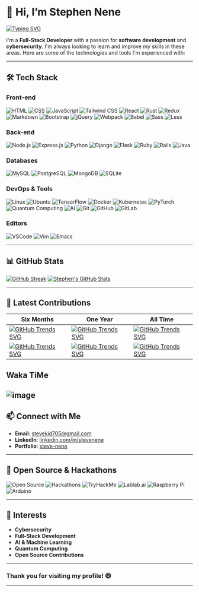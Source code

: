 

# 👋 Hi, I’m Stephen Nene

[![Typing SVG](https://readme-typing-svg.herokuapp.com?font=Arbutus&duration=2000&pause=500&color=11F70E&center=true&vCenter=true&width=435&lines=Cyber+Security;FullStack+Developer)](https://git.io/typing-svg)

I'm a **Full-Stack Developer** with a passion for **software development** and **cybersecurity**. I'm always looking to learn and improve my skills in these areas. Here are some of the technologies and tools I'm experienced with:

---

## 🛠️ **Tech Stack**

### **Front-end**

 ![HTML](https://img.shields.io/badge/HTML-E34F26.svg?style=for-the-badge&logo=html5&logoColor=white)
 ![CSS](https://img.shields.io/badge/CSS-1572B6.svg?style=for-the-badge&logo=css3&logoColor=white)
 ![JavaScript](https://img.shields.io/badge/JavaScript-F7DF1E.svg?style=for-the-badge&logo=javascript&logoColor=black)
 ![Tailwind CSS](https://img.shields.io/badge/Tailwind%20CSS-38B2AC.svg?style=for-the-badge&logo=tailwind-css&logoColor=white)
 ![React](https://img.shields.io/badge/React-61DAFB.svg?style=for-the-badge&logo=react&logoColor=white)
 ![Rust](https://img.shields.io/badge/Rust-000000.svg?style=for-the-badge&logo=rust&logoColor=white)
 ![Redux](https://img.shields.io/badge/Redux-764ABC.svg?style=for-the-badge&logo=redux&logoColor=white) 
 ![Markdown](https://img.shields.io/badge/Markdown-000000.svg?style=for-the-badge&logo=markdown&logoColor=white) 
 ![Bootstrap](https://img.shields.io/badge/Bootstrap-7952B3.svg?style=for-the-badge&logo=bootstrap&logoColor=white) 
 ![jQuery](https://img.shields.io/badge/jQuery-0769AD.svg?style=for-the-badge&logo=jquery&logoColor=white) 
 ![Webpack](https://img.shields.io/badge/Webpack-8DD6F9.svg?style=for-the-badge&logo=webpack&logoColor=black) 
 ![Babel](https://img.shields.io/badge/Babel-F9DC3E.svg?style=for-the-badge&logo=babel&logoColor=black) 
 ![Sass](https://img.shields.io/badge/Sass-CC6699.svg?style=for-the-badge&logo=sass&logoColor=white) 
 ![Less](https://img.shields.io/badge/Less-1D365D.svg?style=for-the-badge&logo=less&logoColor=white) 


### **Back-end**
![Node.js](https://img.shields.io/badge/Node.js-339933.svg?style=for-the-badge&logo=node.js&logoColor=white)
![Express.js](https://img.shields.io/badge/Express.js-000000.svg?style=for-the-badge&logo=express&logoColor=white)
![Python](https://img.shields.io/badge/Python-3776AB.svg?style=for-the-badge&logo=python&logoColor=white)
![Django](https://img.shields.io/badge/Django-092E20.svg?style=for-the-badge&logo=django&logoColor=white)
![Flask](https://img.shields.io/badge/Flask-000000.svg?style=for-the-badge&logo=flask&logoColor=white)
![Ruby](https://img.shields.io/badge/Ruby-CC342D.svg?style=for-the-badge&logo=ruby&logoColor=white)
![Rails](https://img.shields.io/badge/Rails-CC0000.svg?style=for-the-badge&logo=ruby-on-rails&logoColor=white)
![Java](https://img.shields.io/badge/Java-007396.svg?style=for-the-badge&logo=java&logoColor=white)



### **Databases**
![MySQL](https://img.shields.io/badge/MySQL-4479A1.svg?style=for-the-badge&logo=mysql&logoColor=white)
![PostgreSQL](https://img.shields.io/badge/PostgreSQL-336791.svg?style=for-the-badge&logo=postgresql&logoColor=white)
![MongoDB](https://img.shields.io/badge/MongoDB-47A248.svg?style=for-the-badge&logo=mongodb&logoColor=white)
![SQLite](https://img.shields.io/badge/SQLite-003B57.svg?style=for-the-badge&logo=sqlite&logoColor=white)


### **DevOps & Tools**

![Linux](https://img.shields.io/badge/Linux-FCC624.svg?style=for-the-badge&logo=linux&logoColor=black) 
![Ubuntu](https://img.shields.io/badge/Ubuntu-E95420.svg?style=for-the-badge&logo=ubuntu&logoColor=white)
![TensorFlow](https://img.shields.io/badge/TensorFlow-FF6F00.svg?style=for-the-badge&logo=tensorflow&logoColor=white) 
![Docker](https://img.shields.io/badge/Docker-2496ED.svg?style=for-the-badge&logo=docker&logoColor=white) 
![Kubernetes](https://img.shields.io/badge/Kubernetes-326CE5.svg?style=for-the-badge&logo=kubernetes&logoColor=white) 
![PyTorch](https://img.shields.io/badge/PyTorch-EE4C2C.svg?style=for-the-badge&logo=pytorch&logoColor=white) 
![Quantum Computing](https://img.shields.io/badge/Quantum_Computing-4285F4.svg?style=for-the-badge&logo=ibm&logoColor=white) 
![AI](https://img.shields.io/badge/AI-4285F4.svg?style=for-the-badge&logo=google&logoColor=white) 
![Git](https://img.shields.io/badge/Git-F05032.svg?style=for-the-badge&logo=git&logoColor=white) 
![GitHub](https://img.shields.io/badge/GitHub-181717.svg?style=for-the-badge&logo=github&logoColor=white) 
![GitLab](https://img.shields.io/badge/GitLab-FCA121.svg?style=for-the-badge&logo=gitlab&logoColor=white) 

### **Editors**
![VSCode](https://img.shields.io/badge/VSCode-0078d7.svg?style=for-the-badge&logo=visual-studio-code&logoColor=white)
![Vim](https://img.shields.io/badge/Vim-019733.svg?style=for-the-badge&logo=vim&logoColor=white)
![Emacs](https://img.shields.io/badge/Emacs-7F5AB6.svg?style=for-the-badge&logo=gnu-emacs&logoColor=white)

---

## 📊 **GitHub Stats**

[![GitHub Streak](https://github-readme-streak-stats.herokuapp.com?user=stephen-nene&theme=whatsapp-dark2)](https://git.io/streak-stats) 
[![Stephen's GitHub Stats](https://github-readme-stats.vercel.app/api?username=stephen-nene&show_icons=true&theme=radical)](https://github.com/stephen-nene/github-readme-stats)

---

## 🌟 **Latest Contributions**

| Six Months | One Year | All Time |
|------------|----------|----------|
| [![GitHub Trends SVG](https://api.githubtrends.io/user/svg/stephen-nene/langs?time_range=six_months&include_private=true&group=private&loc_metric=changed&theme=dark)](https://githubtrends.io) | [![GitHub Trends SVG](https://api.githubtrends.io/user/svg/stephen-nene/langs?time_range=one_year&theme=bright_lights)](https://githubtrends.io) | [![GitHub Trends SVG](https://api.githubtrends.io/user/svg/stephen-nene/langs?time_range=all_time&theme=synthwaves)](https://githubtrends.io) |
| [![GitHub Trends SVG](https://api.githubtrends.io/user/svg/stephen-nene/repos?time_range=six_months&include_private=true&group=private&loc_metric=changed&theme=dark)](https://githubtrends.io) | [![GitHub Trends SVG](https://api.githubtrends.io/user/svg/stephen-nene/repos?time_range=one_year&include_private=true&group=private&loc_metric=changed&theme=bright_lights)](https://githubtrends.io) | [![GitHub Trends SVG](https://api.githubtrends.io/user/svg/stephen-nene/repos?time_range=all_time&include_private=true&group=private&loc_metric=changed&theme=synthwaves)](https://githubtrends.io) |

## **Waka TiMe**


 ![image](https://wakatime.com/share/@48a1c49d-c5f4-4f5c-b7b9-dc1fcdd31b24/dd804ae0-0e01-46d1-8df0-b9a3984b6f85.png)
---

## 📫 **Connect with Me**

- **Email**: [stevekid705@gmail.com](mailto:stevekid705@gmail.com)
- **LinkedIn**: [linkedin.com/in/stevenene](https://www.linkedin.com/in/stevenene)
- **Portfolio**: [steve-nene](https://stevenene.vercel.app/)

---

## 🚀 **Open Source & Hackathons**

![Open Source](https://img.shields.io/badge/Open_Source-0082C9.svg?style=for-the-badge&logo=open-source-initiative&logoColor=white)
![Hackathons](https://img.shields.io/badge/Hackathons-00C7B7.svg?style=for-the-badge&logo=devpost&logoColor=white)
![TryHackMe](https://img.shields.io/badge/TryHackMe-212C42.svg?style=for-the-badge&logo=tryhackme&logoColor=white)
![Lablab.ai](https://img.shields.io/badge/Lablab.ai-050E2D.svg?style=for-the-badge&logo=lablabai&logoColor=white)
![Raspberry Pi](https://img.shields.io/badge/Raspberry_Pi-C51A4A.svg?style=for-the-badge&logo=raspberry-pi&logoColor=white) 
![Arduino](https://img.shields.io/badge/Arduino-00979D.svg?style=for-the-badge&logo=arduino&logoColor=white) 
   

---

## 🎯 **Interests**

- **Cybersecurity**
- **Full-Stack Development**
- **AI & Machine Learning**
- **Quantum Computing**
- **Open Source Contributions**

---

<!-- -
stephen-nene/stephen-nene is a ✨ special ✨ repository because its `README.md` (this file) appears on your GitHub profile.
You can click the Preview link to take a look at your changes.
- -->


### **Thank you for visiting my profile!** 😄

---
